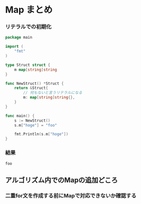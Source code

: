 # Map まとめ

### リテラルでの初期化

```go
package main

import (
	"fmt"
)

type Struct struct {
	m map[string]string
}

func NewStruct() *Struct {
	return &Struct{
		// 何もないと言うリテラルになる
		m: map[string]string{},
	}
}

func main() {
	s := NewStruct()
	s.m["hoge"] = "foo"

	fmt.Println(s.m["hoge"])
}

```

### 結果

```
foo
```

## アルゴリズム内でのMapの追加どころ

### 二重for文を作成する前にMapで対応できないか確認する